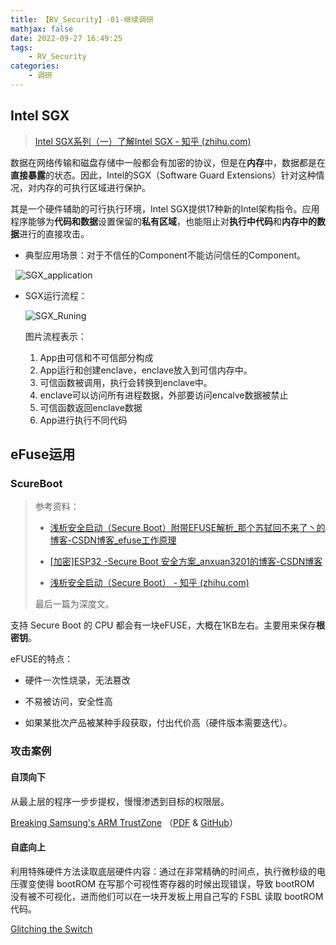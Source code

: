 ```yaml
---
title: 【RV_Security】-01-继续调研
mathjax: false
date: 2022-09-27 16:49:25
tags:
    - RV_Security
categories:
    - 调研
---
```


## Intel SGX

> [Intel SGX系列（一）了解Intel SGX - 知乎 (zhihu.com)](https://zhuanlan.zhihu.com/p/39976702)

数据在网络传输和磁盘存储中一般都会有加密的协议，但是在**内存**中，数据都是在**直接暴露**的状态。因此，Intel的SGX（Software Guard Extensions）针对这种情况，对内存的可执行区域进行保护。

其是一个硬件辅助的可行执行环境，Intel SGX提供17种新的Intel架构指令。应用程序能够为**代码和数据**设置保留的**私有区域**，也能阻止对**执行中代码**和**内存中的数据**进行的直接攻击。

- 典型应用场景：对于不信任的Component不能访问信任的Component。

  ![SGX_application](https://pic4.zhimg.com/80/v2-efab303cbf5bfadfed3bca1d0e9a81e7_720w.webp)

- SGX运行流程：
  
  ![SGX_Runing](https://pic3.zhimg.com/80/v2-388347e16ef518b6b3a82023c28caefe_720w.webp)
  
  图片流程表示：
  
  1. App由可信和不可信部分构成
  2. App运行和创建enclave，enclave放入到可信内存中。
  3. 可信函数被调用，执行会转换到enclave中。
  4. enclave可以访问所有进程数据，外部要访问encalve数据被禁止
  5. 可信函数返回enclave数据
  6. App进行执行不同代码

## eFuse运用

### ScureBoot

> 参考资料：
> 
> - [浅析安全启动（Secure Boot）附带EFUSE解析_那个苏轼回不来了丶的博客-CSDN博客_efuse工作原理](https://blog.csdn.net/qq_45763093/article/details/118081831#:~:text=%E6%89%80%E6%9C%89%E6%94%AF%E6%8C%81%20Secure%20Boot%20%E7%9A%84%20CPU%20%E9%83%BD%E4%BC%9A%E6%9C%89%E4%B8%80%E5%9D%97%E5%BE%88%E5%B0%8F%E7%9A%84%E4%B8%80%E6%AC%A1%E6%80%A7%E7%BC%96%E7%A8%8B%E5%82%A8%E5%AD%98%E6%A8%A1%E5%9D%97%EF%BC%8C%E6%88%91%E4%BB%AC%E7%A7%B0%E4%B9%8B%E4%B8%BA%20FUSE%20%E6%88%96%E8%80%85,eFUSE%EF%BC%8C%E5%9B%A0%E4%B8%BA%E5%AE%83%E7%9A%84%E5%B7%A5%E4%BD%9C%E5%8E%9F%E7%90%86%E8%B7%9F%E7%8E%B0%E5%AE%9E%E4%B8%AD%E7%9A%84%E4%BF%9D%E9%99%A9%E4%B8%9D%E7%B1%BB%E4%BC%BC%EF%BC%9ACPU%20%E5%9C%A8%E5%87%BA%E5%8E%82%E5%90%8E%EF%BC%8C%E8%BF%99%E5%9D%97%20eFUSE%20%E7%A9%BA%E9%97%B4%E5%86%85%E6%89%80%E6%9C%89%E7%9A%84%E6%AF%94%E7%89%B9%E9%83%BD%E6%98%AF%201%EF%BC%8C%E5%A6%82%E6%9E%9C%E5%90%91%E4%B8%80%E4%B8%AA%E6%AF%94%E7%89%B9%E7%83%A7%E5%86%99%200%EF%BC%8C%E5%B0%B1%E4%BC%9A%E5%BD%BB%E5%BA%95%E7%83%A7%E6%AD%BB%E8%BF%99%E4%B8%AA%E6%AF%94%E7%89%B9%EF%BC%8C%E5%86%8D%E4%B9%9F%E6%97%A0%E6%B3%95%E6%94%B9%E5%8F%98%E5%AE%83%E7%9A%84%E5%80%BC%EF%BC%8C%E4%B9%9F%E5%B0%B1%E6%98%AF%E5%86%8D%E4%B9%9F%E5%9B%9E%E4%B8%8D%E5%8E%BB%201%20%E4%BA%86%E3%80%82)
> 
> - [[加密]ESP32 -Secure Boot 安全方案_anxuan3201的博客-CSDN博客](https://blog.csdn.net/anxuan3201/article/details/101119944#:~:text=1%20%E7%A1%AC%E4%BB%B6%E4%BA%A7%E7%94%9F%E4%B8%80%E4%B8%AA%20secure%20boot%20key%EF%BC%8C%E5%B0%86%E8%BF%99%E4%B8%AA%20key%20%E4%BF%9D%E5%AD%98%E5%9C%A8%20efuse,bootloader%20%E9%80%9A%E8%BF%87%E7%83%A7%E5%86%99%20efuse%20%E4%B8%AD%E7%9A%84%20ABS_DONE_0%20%E6%B0%B8%E4%B9%85%E4%BD%BF%E8%83%BD%20secure%20boot)
> 
> - [浅析安全启动（Secure Boot） - 知乎 (zhihu.com)](https://zhuanlan.zhihu.com/p/540171344)
> 
> 最后一篇为深度文。

支持 Secure Boot 的 CPU 都会有一块eFUSE，大概在1KB左右。主要用来保存**根密钥**。

eFUSE的特点：

- 硬件一次性烧录，无法篡改

- 不易被访问，安全性高

- 如果某批次产品被某种手段获取，付出代价高（硬件版本需要迭代）。

### 攻击案例

#### 自顶向下

从最上层的程序一步步提权，慢慢渗透到目标的权限层。

[Breaking Samsung's ARM TrustZone](https://link.zhihu.com/?target=https%3A//www.youtube.com/watch%3Fv%3DuXH5LJGRwXI) （[PDF](https://link.zhihu.com/?target=https%3A//i.blackhat.com/USA-19/Thursday/us-19-Peterlin-Breaking-Samsungs-ARM-TrustZone.pdf) & [GitHub](https://link.zhihu.com/?target=https%3A//github.com/quarkslab/samsung-trustzone-research)）

#### 自底向上

利用特殊硬件方法读取底层硬件内容：通过在非常精确的时间点，执行微秒级的电压骤变使得 bootROM 在写那个可视性寄存器的时候出现错误，导致 bootROM 没有被不可视化，进而他们可以在一块开发板上用自己写的 FSBL 读取 bootROM 代码。

[Glitching the Switch](https://link.zhihu.com/?target=https%3A//media.ccc.de/v/c4.openchaos.2018.06.glitching-the-switch)


